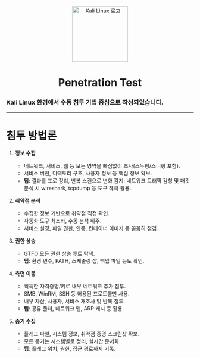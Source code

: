 <div align="center">
    <img src="https://www.kali.org/images/kali-dragon-icon.svg" alt="Kali Linux 로고" width="150" />
</div>

<div align="center">
    <h1>Penetration Test</h1>
</div>

### Kali Linux 환경에서 수동 침투 기법 중심으로 작성되었습니다.

---

# 침투 방법론

1. **정보 수집**

   - 네트워크, 서비스, 웹 등 모든 영역을 빠짐없이 조사(스누핑/스니핑 포함).
   - 서비스 버전, 디렉토리 구조, 사용자 정보 등 핵심 정보 확보.
   - **팁**: 결과를 표로 정리, 반복 스캔으로 변화 감지. 네트워크 트래픽 감청 및 패킷 분석 시 wireshark, tcpdump 등 도구 적극 활용.

2. **취약점 분석**

   - 수집한 정보 기반으로 취약점 직접 확인.
   - 자동화 도구 최소화, 수동 분석 위주.
   - 서비스 설정, 파일 권한, 인증, 컨테이너 이미지 등 꼼꼼히 점검.

3. **권한 상승**

   - GTFO 모든 권한 상승 루트 탐색.
   - **팁**: 환경 변수, PATH, 스케줄링 잡, 백업 파일 등도 확인.

4. **측면 이동**

   - 획득한 자격증명/키로 내부 네트워크 추가 침투.
   - SMB, WinRM, SSH 등 허용된 프로토콜만 사용.
   - 내부 자산, 사용자, 서비스 재조사 및 반복 침투.
   - **팁**: 공유 폴더, 네트워크 맵, ARP 캐시 등 활용.

5. **증거 수집**

   - 플래그 파일, 시스템 정보, 취약점 증명 스크린샷 확보.
   - 모든 증거는 시스템별로 정리, 실시간 문서화.
   - **팁**: 플래그 위치, 권한, 접근 경로까지 기록.
